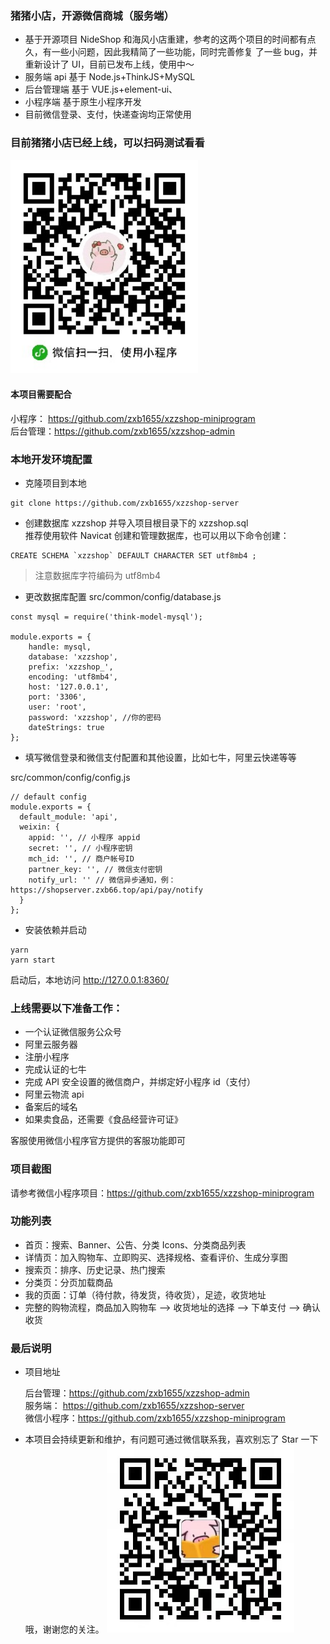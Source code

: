 ### 猪猪小店，开源微信商城（服务端）

- 基于开源项目 NideShop 和海风小店重建，参考的这两个项目的时间都有点久，有一些小问题，因此我精简了一些功能，同时完善修复
  了一些 bug，并重新设计了 UI，目前已发布上线，使用中～
- 服务端 api 基于 Node.js+ThinkJS+MySQL
- 后台管理端 基于 VUE.js+element-ui、
- 小程序端 基于原生小程序开发
- 目前微信登录、支付，快递查询均正常使用

### 目前猪猪小店已经上线，可以扫码测试看看

<img width="300" src="./gitImg/xzzshop.jpeg"/>

#### 本项目需要配合

小程序： https://github.com/zxb1655/xzzshop-miniprogram  
后台管理：https://github.com/zxb1655/xzzshop-admin

### 本地开发环境配置

- 克隆项目到本地

```
git clone https://github.com/zxb1655/xzzshop-server
```

- 创建数据库 xzzshop 并导入项目根目录下的 xzzshop.sql  
  推荐使用软件 Navicat 创建和管理数据库，也可以用以下命令创建：

```
CREATE SCHEMA `xzzshop` DEFAULT CHARACTER SET utf8mb4 ;
```

> 注意数据库字符编码为 utf8mb4

- 更改数据库配置
  src/common/config/database.js

```
const mysql = require('think-model-mysql');

module.exports = {
    handle: mysql,
    database: 'xzzshop',
    prefix: 'xzzshop_',
    encoding: 'utf8mb4',
    host: '127.0.0.1',
    port: '3306',
    user: 'root',
    password: 'xzzshop', //你的密码
    dateStrings: true
};
```

- 填写微信登录和微信支付配置和其他设置，比如七牛，阿里云快递等等

src/common/config/config.js

```
// default config
module.exports = {
  default_module: 'api',
  weixin: {
    appid: '', // 小程序 appid
    secret: '', // 小程序密钥
    mch_id: '', // 商户帐号ID
    partner_key: '', // 微信支付密钥
    notify_url: '' // 微信异步通知，例：https://shopserver.zxb66.top/api/pay/notify
  }
};
```

- 安装依赖并启动

```
yarn
yarn start
```

启动后，本地访问 http://127.0.0.1:8360/

### 上线需要以下准备工作：

- 一个认证微信服务公众号
- 阿里云服务器
- 注册小程序
- 完成认证的七牛
- 完成 API 安全设置的微信商户，并绑定好小程序 id（支付）
- 阿里云物流 api
- 备案后的域名
- 如果卖食品，还需要《食品经营许可证》

客服使用微信小程序官方提供的客服功能即可

### 项目截图

请参考微信小程序项目：https://github.com/zxb1655/xzzshop-miniprogram

### 功能列表

- 首页：搜索、Banner、公告、分类 Icons、分类商品列表
- 详情页：加入购物车、立即购买、选择规格、查看评价、生成分享图
- 搜索页：排序、历史记录、热门搜索
- 分类页：分页加载商品
- 我的页面：订单（待付款，待发货，待收货），足迹，收货地址
- 完整的购物流程，商品加入购物车 --> 收货地址的选择 --> 下单支付 --> 确认收货

### 最后说明

- 项目地址

  后台管理：https://github.com/zxb1655/xzzshop-admin  
  服务端： https://github.com/zxb1655/xzzshop-server  
  微信小程序：https://github.com/zxb1655/xzzshop-miniprogram

- 本项目会持续更新和维护，有问题可通过微信联系我，喜欢别忘了 Star 一下哦，谢谢您的关注。
  <img width="300" src="./gitImg/weixin.jpeg"/>
